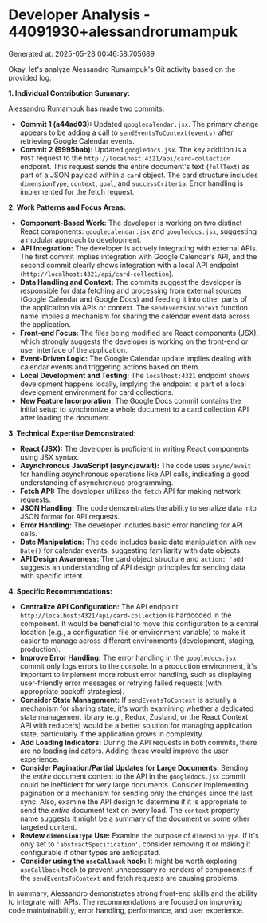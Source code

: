 # Developer Analysis - 44091930+alessandrorumampuk
Generated at: 2025-05-28 00:46:58.705689

Okay, let's analyze Alessandro Rumampuk's Git activity based on the provided log.

**1. Individual Contribution Summary:**

Alessandro Rumampuk has made two commits:

*   **Commit 1 (a44ad03):**  Updated `googlecalendar.jsx`.  The primary change appears to be adding a call to `sendEventsToContext(events)` after retrieving Google Calendar events.
*   **Commit 2 (9995bab):**  Updated `googledocs.jsx`.  The key addition is a `POST` request to the `http://localhost:4321/api/card-collection` endpoint. This request sends the entire document's text (`fullText`) as part of a JSON payload within a `card` object.  The card structure includes `dimensionType`, `context`, `goal`, and `successCriteria`. Error handling is implemented for the fetch request.

**2. Work Patterns and Focus Areas:**

*   **Component-Based Work:**  The developer is working on two distinct React components: `googlecalendar.jsx` and `googledocs.jsx`, suggesting a modular approach to development.
*   **API Integration:**  The developer is actively integrating with external APIs. The first commit implies integration with Google Calendar's API, and the second commit clearly shows integration with a local API endpoint (`http://localhost:4321/api/card-collection`).
*   **Data Handling and Context:** The commits suggest the developer is responsible for data fetching and processing from external sources (Google Calendar and Google Docs) and feeding it into other parts of the application via APIs or context. The `sendEventsToContext` function name implies a mechanism for sharing the calendar event data across the application.
*   **Front-end Focus:**  The files being modified are React components (JSX), which strongly suggests the developer is working on the front-end or user interface of the application.
*   **Event-Driven Logic:** The Google Calendar update implies dealing with calendar events and triggering actions based on them.
*   **Local Development and Testing:** The `localhost:4321` endpoint shows development happens locally, implying the endpoint is part of a local development environment for card collections.
*   **New Feature Incorporation:** The Google Docs commit contains the initial setup to synchronize a whole document to a card collection API after loading the document.

**3. Technical Expertise Demonstrated:**

*   **React (JSX):**  The developer is proficient in writing React components using JSX syntax.
*   **Asynchronous JavaScript (async/await):**  The code uses `async/await` for handling asynchronous operations like API calls, indicating a good understanding of asynchronous programming.
*   **Fetch API:** The developer utilizes the `fetch` API for making network requests.
*   **JSON Handling:**  The code demonstrates the ability to serialize data into JSON format for API requests.
*   **Error Handling:** The developer includes basic error handling for API calls.
*   **Date Manipulation:** The code includes basic date manipulation with `new Date()` for calendar events, suggesting familiarity with date objects.
*   **API Design Awareness:** The card object structure and `action: 'add'` suggests an understanding of API design principles for sending data with specific intent.

**4. Specific Recommendations:**

*   **Centralize API Configuration:** The API endpoint `http://localhost:4321/api/card-collection` is hardcoded in the component. It would be beneficial to move this configuration to a central location (e.g., a configuration file or environment variable) to make it easier to manage across different environments (development, staging, production).
*   **Improve Error Handling:** The error handling in the `googledocs.jsx` commit only logs errors to the console. In a production environment, it's important to implement more robust error handling, such as displaying user-friendly error messages or retrying failed requests (with appropriate backoff strategies).
*   **Consider State Management:** If `sendEventsToContext` is actually a mechanism for sharing state, it's worth examining whether a dedicated state management library (e.g., Redux, Zustand, or the React Context API with reducers) would be a better solution for managing application state, particularly if the application grows in complexity.
*   **Add Loading Indicators:** During the API requests in both commits, there are no loading indicators. Adding these would improve the user experience.
*   **Consider Pagination/Partial Updates for Large Documents:**  Sending the *entire* document content to the API in the `googledocs.jsx` commit could be inefficient for very large documents.  Consider implementing pagination or a mechanism for sending only the changes since the last sync. Also, examine the API design to determine if it is appropriate to send the *entire* document text on every load. The `context` property name suggests it might be a summary of the document or some other targeted content.
*    **Review `dimensionType` Use:** Examine the purpose of `dimensionType`. If it's only set to `'abstractSpecification'`, consider removing it or making it configurable if other types are anticipated.
*   **Consider using the `useCallback` hook:** It might be worth exploring `useCallback` hook to prevent unnecessary re-renders of components if the `sendEventsToContext` and fetch requests are causing problems.

In summary, Alessandro demonstrates strong front-end skills and the ability to integrate with APIs. The recommendations are focused on improving code maintainability, error handling, performance, and user experience.
